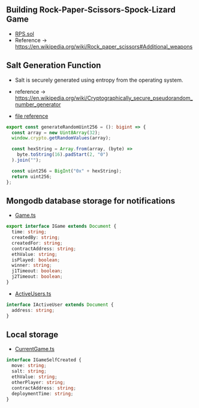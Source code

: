 ## Building Rock-Paper-Scissors-Spock-Lizard Game

- <a href="./src/utils/RPS.sol" >RPS.sol</a>
- Reference -> https://en.wikipedia.org/wiki/Rock_paper_scissors#Additional_weapons

## Salt Generation Function

- Salt is securely generated using entropy from the operating system.
- reference -> https://en.wikipedia.org/wiki/Cryptographically_secure_pseudorandom_number_generator

- <a href="./src/utils/Helpers.ts" >file reference</a>

```typescript
export const generateRandomUint256 = (): bigint => {
  const array = new Uint8Array(32);
  window.crypto.getRandomValues(array);

  const hexString = Array.from(array, (byte) =>
    byte.toString(16).padStart(2, "0")
  ).join("");

  const uint256 = BigInt("0x" + hexString);
  return uint256;
};
```

## Mongodb database storage for notifications

- <a href="./src/utils/Game.ts" >Game.ts</a>

```typescript
export interface IGame extends Document {
  time: string;
  createdBy: string;
  createdFor: string;
  contractAddress: string;
  ethValue: string;
  isPlayed: boolean;
  winner: string;
  j1Timeout: boolean;
  j2Timeout: boolean;
}
```

- <a href="./src/utils/ActiveUser.ts" >ActiveUsers.ts</a>

```typescript
interface IActiveUser extends Document {
  address: string;
}
```

## Local storage

- <a href="./src/components/CurrentGame.tsx" >CurrentGame.ts</a>

```typescript
interface IGameSelfCreated {
  move: string;
  salt: string;
  ethValue: string;
  otherPlayer: string;
  contractAddress: string;
  deploymentTime: string;
}
```
